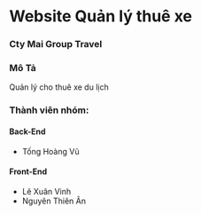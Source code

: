 # Website Quản lý thuê xe
### Cty Mai Group Travel
### Mô Tả
Quản lý cho thuê xe du lịch
### Thành viên nhóm:
#### Back-End
- Tống Hoàng Vũ
#### Front-End
- Lê Xuân Vinh
- Nguyên Thiên Ân